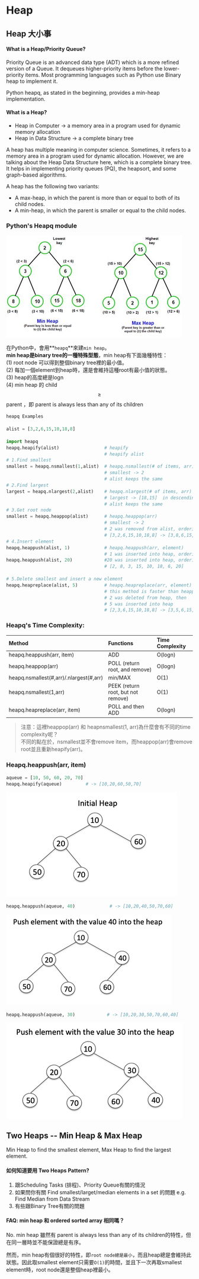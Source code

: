 # Heap

## Heap 大小事

#### What is a Heap/Priority Queue?

Priority Queue is an advanced data type \(ADT\) which is a more refined version of a Queue. It dequeues higher-priority items before the lower-priority items. Most programming languages such as Python use Binary heap to implement it.

Python heapq, as stated in the beginning, provides a min-heap implementation.

#### What is a Heap?

* Heap in Computer -&gt; a memory area in a program used for dynamic memory allocation
* Heap in Data Structure -&gt; a complete binary tree 

A heap has multiple meaning in computer science. Sometimes, it refers to a memory area in a program used for dynamic allocation. However, we are talking about the Heap Data Structure here, which is a complete binary tree. It helps in implementing priority queues \(PQ\), the heapsort, and some graph-based algorithms.

A heap has the following two variants:

* A max-heap, in which the parent is more than or equal to both of its child nodes.
* A min-heap, in which the parent is smaller or equal to the child nodes.

### Python's Heapq module

![](../../.gitbook/assets/minheap_maxheap.jpeg)

在Python中，會用**`heapq`**來建`min heap`。  
**min heap是binary tree的一種特殊型態**，min heap有下面幾種特性：  
\(1\) root node 可以得到整個binary tree裡的最小值。  
\(2\) 每加一個element到heap時，還是會維持這種root有最小值的狀態。  
\(3\) heap的高度總是logn  
\(4\) min heap 的 child $$\geqslant$$ parent ，即 parent is always less than any of its children

```python
heapq Examples

alist = [3,2,6,15,10,18,8]

import heapq
heapq.heapify(alist)                 # heapify
                                     # heapify alist
# 1.Find smallest 
smallest = heapq.nsmallest(1,alist)  # heapq.nsmallest(# of items, arr)
                                     # smallest -> 2 
                                     # alist keeps the same
# 2.Find largest
largest = heapq.nlargest(2,alist)    # heapq.nlargest(# of items, arr)
                                     # largest -> [18,15]  in descending order
                                     # alist keeps the same
# 3.Get root node
smallest = heapq.heappop(alist)      # heapq.heappop(arr)
                                     # smallest -> 2
                                     # 2 was removed from alist, ordering was changed too
                                     # [3,2,6,15,10,18,8] -> [3,8,6,15,10,18]
# 4.Insert element
heapq.heappush(alist, 1)             # heapq.heappush(arr, element)
                                     # 1 was inserted into heap, ordering is maintained.
heapq.heappush(alist, 20)            #20 was inserted into heap, ordering is maintained.
                                     # [2, 8, 3, 15, 10, 18, 6, 20]

# 5.Delete smallest and insert a new element
heapq.heapreplace(alist, 5)          # heapq.heapreplace(arr, element)
                                     # this method is faster than heappop + heappush
                                     # 2 was deleted from heap, then
                                     # 5 was inserted into heap
                                     # [2,3,6,15,10,18,8] -> [3,5,6,15,10,18,8]

```

### Heapq's Time Complexity:

| Method | Functions | Time Complexity |
| :--- | :--- | :--- |
| heapq.heappush\(arr, item\) | ADD | O\(logn\) |
| heapq.heappop\(arr\) | POLL \(return root, and remove\) | O\(logn\) |
| heapq.nsmallest\(\#,arr\)/.nlargest\(\#,arr\) | min/MAX               | O\(1\)                               |
| heapq.nsmallest\(1,arr\) | PEEK \(return root, but not remove\) | O\(1\) |
| heapq.heapreplace\(arr, item\) | POLL and then ADD | O\(logn\) |

> 注意：這裡heappop\(arr\) 和 heapnsmallest\(1, arr\)為什麼會有不同的time complexity呢？  
> 不同的點在於，nsmallest並不會remove item，而heappop\(arr\)會remove root並且重新heapify\(arr\)。

### Heapq.heappush\(arr, item\)

```python
aqueue = [10, 50, 60, 20, 70]
heapq.heapify(aqueue)         # -> [10,20,60,50,70]
```

![](../../.gitbook/assets/initialheap.png)

```python
heapq.heappush(aqueue, 40)             # -> [10,20,40,50,70,60]  
```

![](../../.gitbook/assets/after_calling_pushheap_once.png)

```python
heapq.heappush(aqueue, 30)            # -> [10,20,30,50,70,60,40]
```

![](../../.gitbook/assets/after_calling_pushheap_twice.png)

## Two Heaps -- Min Heap & Max Heap

Min Heap to find the smallest element, Max Heap to find the largest element. 

#### 如何知道要用 Two Heaps Pattern?

1. 跟Scheduling Tasks \(排程\)、Priority Queue有關的情況
2. 如果問你有關 Find smallest/larget/median elements in a set 的問題  e.g. Find Median from Data Stream
3. 有些跟Binary Tree有關的問題

#### FAQ: min heap 和 ordered sorted array 相同嗎？

No. min heap 雖然有 parent is always less than any of its children的特性，但在同一層時並不能保證總是有序。

然而，min heap有個很好的特性，即`root node總是最小`，而且heap總是會維持此狀態。因此取smallest element只需要`O(1)`的時間，並且下一次再取smallest element時，root node還是整個heap裡最小。

#### 

